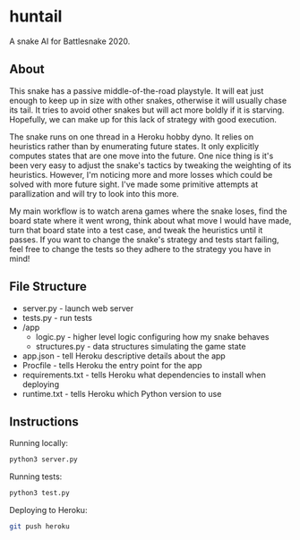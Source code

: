 # huntail

A snake AI for Battlesnake 2020.

## About

This snake has a passive middle-of-the-road playstyle. It will eat just enough to keep up in size with other snakes, otherwise it will usually chase its tail. It tries to avoid other snakes but will act more boldly if it is starving. Hopefully, we can make up for this lack of strategy with good execution.

The snake runs on one thread in a Heroku hobby dyno. It relies on heuristics rather than by enumerating future states. It only explicitly computes states that are one move into the future. One nice thing is it's been very easy to adjust the snake's tactics by tweaking the weighting of its heuristics. However, I'm noticing more and more losses which could be solved with more future sight. I've made some primitive attempts at parallization and will try to look into this more.

My main workflow is to watch arena games where the snake loses, find the board state where it went wrong, think about what move I would have made, turn that board state into a test case, and tweak the heuristics until it passes. If you want to change the snake's strategy and tests start failing, feel free to change the tests so they adhere to the strategy you have in mind!

## File Structure

- server.py - launch web server
- tests.py - run tests
- /app
  - logic.py - higher level logic configuring how my snake behaves
  - structures.py - data structures simulating the game state
- app.json - tell Heroku descriptive details about the app
- Procfile - tells Heroku the entry point for the app
- requirements.txt - tells Heroku what dependencies to install when deploying
- runtime.txt - tells Heroku which Python version to use

## Instructions

Running locally:

```bash
python3 server.py
```

Running tests:

```bash
python3 test.py
```

Deploying to Heroku:

```bash
git push heroku
```

